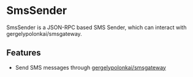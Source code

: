 SmsSender
=========

SmsSender is a JSON-RPC based SMS Sender, which can interact with
gergelypolonkai/smsgateway.

Features
--------

* Send SMS messages through [gergelypolonkai/smsgateway](https://github.com/gergelypolonkai/smsgateway)
